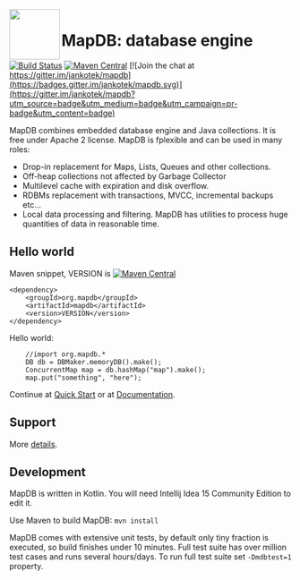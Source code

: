 <img src="https://raw.githubusercontent.com/jankotek/mapdb-site/master/art/rocket-small.png" width=90 height=90 align="left"/>

MapDB: database engine 
=======================
[![Build Status](https://travis-ci.org/jankotek/mapdb.svg?branch=master)](https://travis-ci.org/jankotek/mapdb)
[![Maven Central](https://maven-badges.herokuapp.com/maven-central/org.mapdb/mapdb/badge.svg)](https://search.maven.org/#search%7Cga%7C1%7Cg%3A%22org.mapdb%22%20AND%20a%3Amapdb)
[![Join the chat at https://gitter.im/jankotek/mapdb](https://badges.gitter.im/jankotek/mapdb.svg)](https://gitter.im/jankotek/mapdb?utm_source=badge&utm_medium=badge&utm_campaign=pr-badge&utm_content=badge)


MapDB combines embedded database engine and Java collections.
It is free under Apache 2 license. MapDB is fplexible and can be used in many roles:

* Drop-in replacement for Maps, Lists, Queues and other collections.
* Off-heap collections not affected by Garbage Collector
* Multilevel cache with expiration and disk overflow.
* RDBMs replacement with  transactions, MVCC, incremental backups etc…
* Local data processing and filtering. MapDB has utilities to process huge quantities of data in reasonable time.

Hello world
-------------------

Maven snippet, VERSION is [![Maven Central](https://maven-badges.herokuapp.com/maven-central/org.mapdb/mapdb/badge.svg)](https://search.maven.org/#search%7Cga%7C1%7Cg%3A%22org.mapdb%22%20AND%20a%3Amapdb)

    <dependency>
        <groupId>org.mapdb</groupId>
        <artifactId>mapdb</artifactId>
        <version>VERSION</version>
    </dependency>


Hello world:

        //import org.mapdb.*
        DB db = DBMaker.memoryDB().make();
        ConcurrentMap map = db.hashMap("map").make();
        map.put("something", "here");

Continue at [Quick Start](http://www.mapdb.org/doc/quick-start/) or at  [Documentation](http://www.mapdb.org/doc/).

Support
------------

More [details](http://www.mapdb.org/support/).

Development
--------------------

MapDB is written in Kotlin. You will need Intellij Idea 15 Community Edition to edit it.

Use Maven to build MapDB: `mvn install`

MapDB comes with extensive unit tests, by default only tiny fraction is executed, so build finishes under 10 minutes.
Full test suite has over million test cases and runs several hours/days.
To run full test suite set `-Dmdbtest=1` property.

